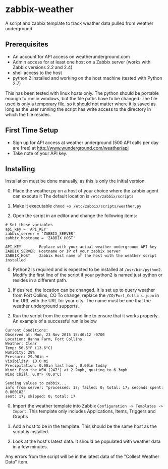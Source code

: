 zabbix-weather
==============


A script and zabbix template to track weather data pulled from weather underground


Prerequisites
-------------

* An account for API access on weatherunderground.com
* Admin access for at least one host on a Zabbix server (works with Zabbix versions 2.2 and 2.4)
* shell access to the host
* python 2 installed and working on the host machine (tested with Python 2.7)

This has been tested with linux hosts only. The python should be portable enough to run in windows, but the file     paths have to be changed.  The file used is only a temporary file, so it should not matter where it is saved as long  as the user running the script has write access to the directory in which the file resides.


First Time Setup
----------------

* Sign up for API access at weather underground (500 API calls per day are free) at http://www.wunderground.com/weather/api
* Take note of your API key.


Installing
----------

Installation must be done manually, as this is only the initial version.

0. Place the weather.py on a host of your choice where the zabbix agent can execute it
The default location is `/etc/zabbix/scripts`

0. Make it executable `chmod +x /etc/zabbix/scripts/weather.py`

0. Open the script in an editor and change the following items:

```
# Set these variables
api_key = 'API_KEY'
zabbix_server = 'ZABBIX_SERVER'
zabbix_hostname = 'ZABBIX_HOST'

API_KEY        Replace with your actual weather underground API key
ZABBIX_SERVER  Hostname or IP of your zabbix server
ZABBIX_HOST    Zabbix Host name of the host with the weather script installed
```

0. Python2 is required and is expected to be installed at `/usr/bin/python2`. Modify the first line of the script if  your python2 is named just python or resides in a different path.

0. If desired, the location can be changed. It is set up to query weather from Fort Collins, CO
To change, replace the `/CO/Fort_Collins.json` in the URL with the URL for your city.
The name must be one that the weather underground supports.

0. Run the script from the command line to ensure that it works properly.  An example of a successful run is below
```
Current Conditions:
Observed at: Mon, 23 Nov 2015 15:40:12 -0700
Location: Hanna Farm, Fort Collins
Weather: Clear
Temp: 56.5°F (13.6°C)
Humidity: 28%
Pressure: 29.96in +
Visibility: 10.0 mi
Precipitation: 0.00in last hour, 0.00in today
Wind: From the WSW (247°) at 2.2mph, gusting to 6.3mph
Wind Chill: 0.0°F (0.0°C)

Sending values to zabbix...
info from server: "processed: 17; failed: 0; total: 17; seconds spent: 0.000182"
sent: 17; skipped: 0; total: 17
```

0. Import the weather template into Zabbix `Configuration -> Templates -> Import`. This template only includes Applications, Items, Triggers and Graphs

0. Add a host to be in the template.  This should be the same host as the script is installed.

0. Look at the host's latest data.  It should be populated with weather data in a few minutes.

Any errors from the script will be in the latest data of the "Collect Weather Data" item.

